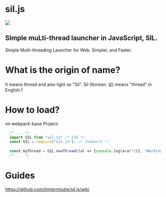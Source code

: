 # sil.js
<div style="text-align: left;"><a href="https://www.npmjs.com/package/sil.js"><img src="https://img.shields.io/npm/v/sil.js?style=flat-square"/></a></div>

<h2>SImple muLti-thread launcher in JavaScript, SIL.</h2>
Simple Multi-threading Launcher for Web. Simpler, and Faster.

# What is the origin of name?
It means thread and also light as "Sil". 
Sil (Korean: 실) means "thread" in English.1

# How to load?
on webpack-base Project:
```javascript
  /* ... */
  import SIL from "sil.js" /* ES6 */
  const SIL = require("sil.js"); /* CommonJS */ 
  
  const myThread = SIL.newThread((a) => {console.log(a+a**2)}, "WorkingAnt", [15]);
  /* ... */ 
```

# Guides
https://github.com/timtermtube/sil.js/wiki
